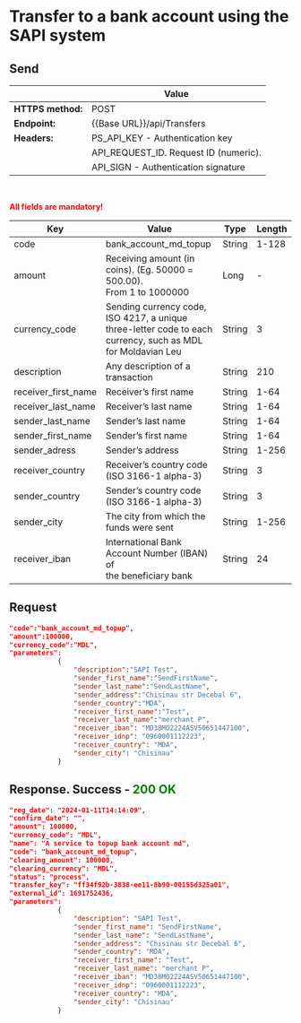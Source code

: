 # Transfer to a bank account using the SAPI system

## Send

|                 |Value                                    |
|-----------------|-----------------------------------------|
|**HTTPS method:**|POST                                     |
|**Endpoint:**    |{{Base URL}}/api/Transfers               |
|**Headers:**     |PS_API_KEY - Authentication key          |
|                 |API_REQUEST_ID. Request ID (numeric).    |
|                 |API_SIGN - Authentication signature      |

</br>

<span style="color:red"> **All fields are mandatory!** </span>

| Key                 | Value                                                                                                             | Type   | Length |
|---------------------|-------------------------------------------------------------------------------------------------------------------|--------|--------|
| code                | bank_account_md_topup                                                                                             | String | 1-128  |
| amount              | Receiving amount (in coins). (Eg. 50000 =<br>500.00).<br>From 1 to 1000000                                        | Long   | -      |
| currency_code       | Sending currency code, ISO 4217, а unique<br>three-letter code to each currency, such as MDL<br>for Moldavian Leu | String | 3      |
| description         | Any description of a transaction                                                                                  | String | 210    |
| receiver_first_name | Receiver’s first name                                                                                             | String | 1-64   |
| receiver_last_name  | Receiver’s last name                                                                                              | String | 1-64   |
| sender_last_name    | Sender’s last name                                                                                                | String | 1-64   |
| sender_first_name   | Sender’s first name                                                                                               | String | 1-64   |
| sender_adress       | Sender’s address                                                                                                  | String | 1-256  |
| receiver_country    | Receiver’s country code (ISO 3166-1 alpha-3)                                                                      | String | 3      |
| sender_country      | Sender’s country code (ISO 3166-1 alpha-3)                                                                        | String | 3      |
| sender_city         | The city from which the funds were sent                                                                           | String | 1-256  |
| receiver_iban       | International Bank Account Number (IBAN) of<br>the beneficiary bank                                               | String | 24     |

## Request

```json
"code":"bank_account_md_topup",
"amount":100000,
"currency_code":"MDL",
"parameters":
            {
                "description":"SAPI Test",
                "sender_first_name":"SendFirstName",
                "sender_last_name":"SendLastName",
                "sender_address":"Chisinau str Decebal 6",
                "sender_country":"MDA",
                "receiver_first_name":"Test",
                "receiver_last_name":"merchant P",
                "receiver_iban": "MD38MO2224ASV50651447100",
                "receiver_idnp": "0960001112223",
                "receiver_country": "MDA",
                "sender_city": "Chisinau"
            }   
```



## Response. Success - <span style="color:green">200 OK</span>


```json
"reg_date": "2024-01-11T14:14:09",
"confirm_date": "",
"amount": 100000,
"currency_code": "MDL",
"name": "A service to topup bank account md",
"code": "bank_account_md_topup",
"clearing_amount": 100000,
"clearing_currency": "MDL",
"status": "process",
"transfer_key": "ff34f92b-3838-ee11-8b90-00155d325a01",
"external_id": 1691752436,
"parameters": 
            {
                "description": "SAPI Test",
                "sender_first_name": "SendFirstName",
                "sender_last_name": "SendLastName",
                "sender_address": "Chisinau str Decebal 6",
                "sender_country": "MDA",
                "receiver_first_name": "Test",
                "receiver_last_name": "merchant P",
                "receiver_iban": "MD38MO2224ASV50651447100",
                "receiver_idnp": "0960001112223",
                "receiver_country": "MDA",
                "sender_city": "Chisinau"
            }
```
